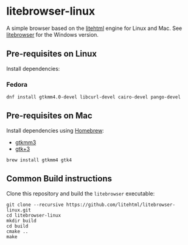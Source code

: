 # litebrowser-linux

A simple browser based on the [litehtml](https://github.com/litehtml/litehtml) engine for Linux and Mac. See [litebrowser](https://github.com/litehtml/litebrowser) for the Windows version.

## Pre-requisites on Linux

Install dependencies:

### Fedora
 ```
 dnf install gtkmm4.0-devel libcurl-devel cairo-devel pango-devel
 ```

## Pre-requisites on Mac

Install dependencies using [Homebrew](https://brew.sh/):

 * [gtkmm3](https://formulae.brew.sh/formula/gtkmm4)
 * [gtk+3](https://formulae.brew.sh/formula/gtk4)

```
brew install gtkmm4 gtk4
```

## Common Build instructions

Clone this repository and build the `litebrowser` executable:

```
git clone --recursive https://github.com/litehtml/litebrowser-linux.git
cd litebrowser-linux
mkdir build
cd build
cmake ..
make
```
